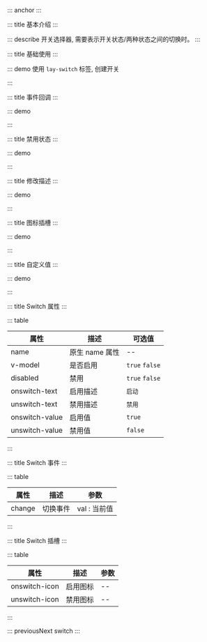 ::: anchor
:::

::: title 基本介绍
:::

::: describe 开关选择器, 需要表示开关状态/两种状态之间的切换时。
:::

::: title 基础使用
:::

::: demo 使用 `lay-switch` 标签, 创建开关

<template>
  <lay-switch v-model="active1"></lay-switch>
</template>

<script>
import { ref } from 'vue'

export default {
  setup() {

    const active1 = ref(false);

    return {
        active1
    }
  }
}
</script>

:::

::: title 事件回调
:::

::: demo

<template>
  <lay-switch v-model="active2" @change="change"></lay-switch>
</template>

<script>
import { ref } from 'vue'

export default {
  setup() {

    const active2 = ref(true);

    const change = function( val ) {
        console.log("当前值:" + val)
    }

    return {
        active2,
        change
    }
  }
}
</script>

:::

::: title 禁用状态
:::

::: demo

<template>
  <lay-switch v-model="active3" :disabled="disabled"></lay-switch>
</template>

<script>
import { ref } from 'vue'

export default {
  setup() {

    const active3 = ref(true);
    const disabled = ref(true)

    return {
        active3
    }
  }
}
</script>

:::

::: title 修改描述
:::

::: demo

<template>
  <lay-switch v-model="active4" active-text="白天"  inactive-text="夜间"></lay-switch>
</template>

<script>
import { ref } from 'vue'

export default {
  setup() {

    const active4 = ref(true)

    return {
        active4
    }
  }
}
</script>

:::

::: title 图标插槽
:::

::: demo

<template>
  <lay-switch v-model="active5">
    <template #onswitch-icon>😄</template>
    <template #unswitch-icon>🤔</template>
  </lay-switch>
</template>

<script>
import { ref } from 'vue'

export default {
  setup() {

    const active5 = ref(true)

    return {
        active5
    }
  }
}
</script>

:::

::: title 自定义值
:::

::: demo

<template>
  <lay-switch v-model="active6" onswitch-value="dark"  unswitch-value="light"></lay-switch>
</template>

<script>
import { ref } from 'vue'

export default {
  setup() {

    const active6 = ref('dark')

    return {
        active6
    }
  }
}
</script>

:::

::: title Switch 属性
:::

::: table

| 属性          | 描述           | 可选值         |
| ------------- | -------------- | -------------- |
| name          | 原生 name 属性 | --             |
| v-model       | 是否启用       | `true` `false` |
| disabled      | 禁用           | `true` `false` |
| onswitch-text | 启用描述       | `启动`        |
| unswitch-text | 禁用描述       | `禁用`         |
| onswitch-value | 启用值       | `true`        |
| unswitch-value | 禁用值       | `false`         |

:::

::: title Switch 事件
:::

::: table

| 属性   | 描述     | 参数           |
| ------ | -------- | ---------------- |
| change | 切换事件 | val : 当前值 |

:::

::: title Switch 插槽
:::

::: table

| 属性   | 描述     | 参数           |
| ------ | -------- | ---------------- |
| onswitch-icon | 启用图标 | -- |
| unswitch-icon | 禁用图标 | -- |
:::

::: previousNext switch
:::